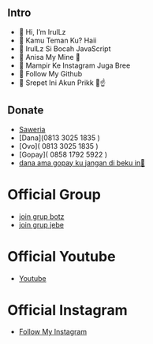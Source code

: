 ## Intro

- 👋 Hi, I’m IrulLz
- 👀 Kamu Teman Ku? Haii
- 🌱 IrulLz Si Bocah JavaScript
- 💞️ Anisa My Mine 👑
- 👑 Mampir Ke Instagram Juga Bree
- 🐳 Follow My Github 
- 🗿 Srepet Ini Akun Prikk 🗿☝️


## Donate
- [Saweria](https://saweria.co/rulzstorex)
- [Dana](0813 3025 1835 )
- [Ovo]( 0813 3025 1835 )
- [Gopay]( 0858 1792 5922 )
- [dana ama gopay ku jangan di beku in🥺](https://www.instagram.com/irulz.elek_/)

# Official Group
- [join grup botz](https://chat.whatsapp.com/GbR42kIJTblBtFXlWHFiX9)
- [join grup jebe](https://chat.whatsapp.com/Laeeh4JaYcrL5sd5mjECnc)

# Official Youtube
- [ Youtube](https://youtube.com/channel/UCgaoyyeZlObOfaSSuCJaPRg)

# Official Instagram
- [ Follow My Instagram](https://www.instagram.com/irulz.elek_/)
<!---
RulzTodzMD/RulzTodzMD is a ✨ special ✨ repository because its `README.md` (this file) appears on your GitHub profile.
You can click the Preview link to take a look at your changes.
--->
